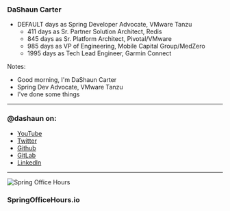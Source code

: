 ### DaShaun Carter

- <span id="the-number-of-days">DEFAULT</span> days as Spring Developer Advocate, VMware Tanzu
    - 411 days as Sr. Partner Solution Architect, Redis <!-- .element: class="fragment" -->
    - 845 days as Sr. Platform Architect, Pivotal/VMware <!-- .element: class="fragment" -->
    - 985 days as VP of Engineering, Mobile Capital Group/MedZero <!-- .element: class="fragment" -->
    - 1995 days as Tech Lead Engineer, Garmin Connect <!-- .element: class="fragment" -->

Notes:
- Good morning, I'm DaShaun Carter
- Spring Dev Advocate, VMware Tanzu
- I've done some things

---

### @dashaun on:

- [YouTube](https://youtube.com/@dashaun)
- [Twitter](https://twitter.com/dashaun)
- [Github](https://github.com/dashaun)
- [GitLab](https://gitlab.com/dashaun)
- [LinkedIn](https://linkedin.com/in/dashaun/)

---

![Spring Office Hours](images/spring-office-hours-blank.png)

### SpringOfficeHours.io
